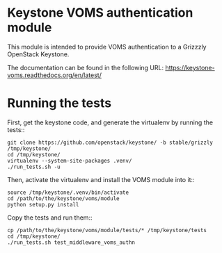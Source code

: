 Keystone VOMS authentication module
===================================

This module is intended to provide VOMS authentication to a Grizzzly OpenStack Keystone.

The documentation can be found in the following URL: https://keystone-voms.readthedocs.org/en/latest/ 

Running the tests
=================

First, get the keystone code, and generate the virtualenv by running the tests::

    git clone https://github.com/openstack/keystone/ -b stable/grizzly /tmp/keystone/
    cd /tmp/keystone/
    virtualenv --system-site-packages .venv/
    ./run_tests.sh -u

Then, activate the virtualenv and install the VOMS module into it::

    source /tmp/keystone/.venv/bin/activate
    cd /path/to/the/keystone/voms/module
    python setup.py install

Copy the tests and run them::

    cp /path/to/the/keystone/voms/module/tests/* /tmp/keystone/tests
    cd /tmp/keystone/
    ./run_tests.sh test_middleware_voms_authn
